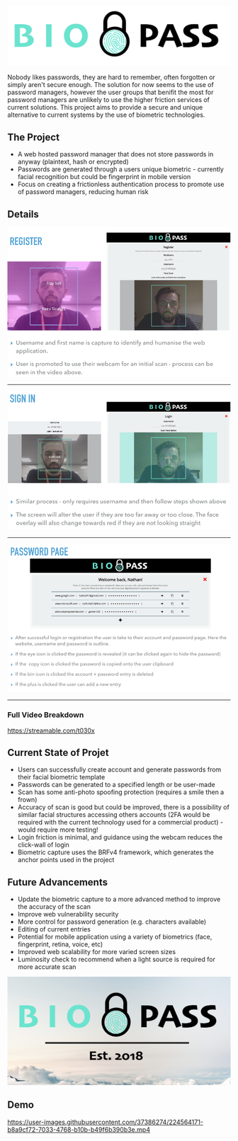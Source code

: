 ![](https://github.com/hallnath1/biopass/blob/master/media/Screen%20Shot%202018-09-03%20at%2016.30.23%20(1).png)

Nobody likes passwords, they are hard to remember, often forgotten or simply aren't secure enough. The solution for now seems to the use of password managers, however the user groups that benifit the most for password managers are unlikely to use the higher friction services of current solutions. 
This project aims to provide a secure and unique alternative to current systems by the use of biometric technologies.
## The Project
  * A web hosted password manager that does not store passwords in anyway (plaintext, hash or encrypted)
  * Passwords are generated through a users unique biometric - currently facial recognition but could be fingerprint in mobile version
  * Focus on creating a frictionless authentication process to promote use of password managers, reducing human risk

## Details

![](https://github.com/hallnath1/biopass/blob/master/media/Screenshot%202019-09-12%20at%2016.04.11.png)

* * *
![](https://github.com/hallnath1/biopass/blob/master/media/Screenshot%202019-09-12%20at%2016.04.18.png)

* * *
![](https://github.com/hallnath1/biopass/blob/master/media/Screenshot%202019-09-12%20at%2016.04.28.png)

***
### Full Video Breakdown
https://streamable.com/t030x

## Current State of Projet

  * Users can successfully create account and generate passwords from their facial biometric template
  * Passwords can be generated to a specified length or be user-made
  * Scan has some anti-photo spoofing protection (requires a smile then a frown)
  * Accuracy of scan is good but could be improved, there is a possibility of similar facial structures accessing others accounts (2FA would be required with the current technology used for a commercial product) - would require more testing!
  * Login friction is minimal, and guidance using the webcam reduces the click-wall of login
  * Biometric capture uses the BRFv4 framework, which generates the anchor points used in the project
  
## Future Advancements

  * Update the biometric capture to a more advanced method to improve the accuracy of the scan
  * Improve web vulnerability security
  * More control for password generation (e.g. characters available)
  * Editing of current entries
  * Potential for mobile application using a variety of biometrics (face, fingerprint, retina, voice, etc)
  * Improved web scalability for more varied screen sizes
  * Luminosity check to recommend when a light source is required for more accurate scan
  
![](https://github.com/hallnath1/biopass/blob/master/media/Screen%20Shot%202018-09-11%20at%2013.06.01.jpg)

## Demo

https://user-images.githubusercontent.com/37386274/224564171-b8a9cf72-7033-4768-b10b-b49f6b390b3e.mp4


